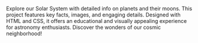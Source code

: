 Explore our Solar System with detailed info on planets and their moons. This project features key facts, images, and engaging details. Designed with HTML and CSS, it offers an educational and visually appealing experience for astronomy enthusiasts. Discover the wonders of our cosmic neighborhood!
